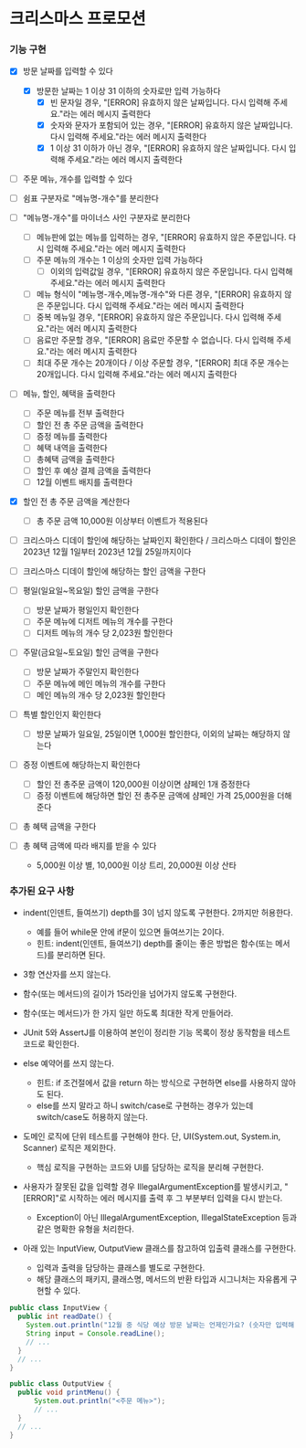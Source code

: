# 크리스마스 프로모션

### 기능 구현

- [x] 방문 날짜를 입력할 수 있다
  - [x] 방문한 날짜는 1 이상 31 이하의 숫자로만 입력 가능하다
    - [x] 빈 문자일 경우, "[ERROR] 유효하지 않은 날짜입니다. 다시 입력해 주세요."라는 에러 메시지 출력한다
    - [x] 숫자와 문자가 포함되어 있는 경우, "[ERROR] 유효하지 않은 날짜입니다. 다시 입력해 주세요."라는 에러 메시지 출력한다
    - [x] 1 이상 31 이하가 아닌 경우, "[ERROR] 유효하지 않은 날짜입니다. 다시 입력해 주세요."라는 에러 메시지 출력한다

- [ ] 주문 메뉴, 개수를 입력할 수 있다
- [ ] 쉼표 구분자로 "메뉴명-개수"를 분리한다
- [ ] "메뉴명-개수"를 마이너스 사인 구분자로 분리한다
  - [ ] 메뉴판에 없는 메뉴를 입력하는 경우, "[ERROR] 유효하지 않은 주문입니다. 다시 입력해 주세요."라는 에러 메시지 출력한다
  - [ ] 주문 메뉴의 개수는 1 이상의 숫자만 입력 가능하다
    - [ ] 이외의 입력값일 경우, "[ERROR] 유효하지 않은 주문입니다. 다시 입력해 주세요."라는 에러 메시지 출력한다
  - [ ] 메뉴 형식이 "메뉴명-개수,메뉴명-개수"와 다른 경우, "[ERROR] 유효하지 않은 주문입니다. 다시 입력해 주세요."라는 에러 메시지 출력한다
  - [ ] 중복 메뉴일 경우, "[ERROR] 유효하지 않은 주문입니다. 다시 입력해 주세요."라는 에러 메시지 출력한다
  - [ ] 음료만 주문할 경우, "[ERROR] 음료만 주문할 수 없습니다. 다시 입력해 주세요."라는 에러 메시지 출력한다
  - [ ] 최대 주문 개수는 20개이다 / 이상 주문할 경우, "[ERROR] 최대 주문 개수는 20개입니다. 다시 입력해 주세요."라는 에러 메시지 출력한다

- [ ] 메뉴, 할인, 혜택을 출력한다
  - [ ] 주문 메뉴를 전부 출력한다
  - [ ] 할인 전 총 주문 금액을 출력한다
  - [ ] 증정 메뉴를 출력한다
  - [ ] 혜택 내역을 출력한다
  - [ ] 총혜택 금액을 출력한다
  - [ ] 할인 후 예상 결제 금액을 출력한다
  - [ ] 12월 이벤트 배지를 출력한다

- [x] 할인 전 총 주문 금액을 계산한다
  - [ ] 총 주문 금액 10,000원 이상부터 이벤트가 적용된다
- [ ] 크리스마스 디데이 할인에 해당하는 날짜인지 확인한다 / 크리스마스 디데이 할인은 2023년 12월 1일부터 2023년 12월 25일까지이다
- [ ] 크리스마스 디데이 할인에 해당하는 할인 금액을 구한다

- [ ] 평일(일요일~목요일) 할인 금액을 구한다
  - [ ] 방문 날짜가 평일인지 확인한다
  - [ ] 주문 메뉴에 디저트 메뉴의 개수를 구한다
  - [ ] 디저트 메뉴의 개수 당 2,023원 할인한다

- [ ] 주말(금요일~토요일) 할인 금액을 구한다
  - [ ] 방문 날짜가 주말인지 확인한다
  - [ ] 주문 메뉴에 메인 메뉴의 개수를 구한다
  - [ ] 메인 메뉴의 개수 당 2,023원 할인한다

- [ ] 특별 할인인지 확인한다
  - [ ] 방문 날짜가 일요일, 25일이면 1,000원 할인한다, 이외의 날짜는 해당하지 않는다

- [ ] 증정 이벤트에 해당하는지 확인한다
  - [ ] 할인 전 총주문 금액이 120,000원 이상이면 샴페인 1개 증정한다
  - [ ] 증정 이벤트에 해당하면 할인 전 총주문 금액에 샴페인 가격 25,000원을 더해준다

- [ ] 총 혜택 금액을 구한다
- [ ] 총 혜택 금액에 따라 배지를 받을 수 있다
  - 5,000원 이상 별, 10,000원 이상 트리, 20,000원 이상 산타


### 추가된 요구 사항

- indent(인덴트, 들여쓰기) depth를 3이 넘지 않도록 구현한다. 2까지만 허용한다.
    - 예를 들어 while문 안에 if문이 있으면 들여쓰기는 2이다.
    - 힌트: indent(인덴트, 들여쓰기) depth를 줄이는 좋은 방법은 함수(또는 메서드)를 분리하면 된다.
- 3항 연산자를 쓰지 않는다.
- 함수(또는 메서드)의 길이가 15라인을 넘어가지 않도록 구현한다.
- 함수(또는 메서드)가 한 가지 일만 하도록 최대한 작게 만들어라.
- JUnit 5와 AssertJ를 이용하여 본인이 정리한 기능 목록이 정상 동작함을 테스트 코드로 확인한다.
- else 예약어를 쓰지 않는다.
  - 힌트: if 조건절에서 값을 return 하는 방식으로 구현하면 else를 사용하지 않아도 된다.
  - else를 쓰지 말라고 하니 switch/case로 구현하는 경우가 있는데 switch/case도 허용하지 않는다.
- 도메인 로직에 단위 테스트를 구현해야 한다. 단, UI(System.out, System.in, Scanner) 로직은 제외한다.
  - 핵심 로직을 구현하는 코드와 UI를 담당하는 로직을 분리해 구현한다.
- 사용자가 잘못된 값을 입력할 경우 IllegalArgumentException를 발생시키고, "[ERROR]"로 시작하는 에러 메시지를 출력 후 그 부분부터 입력을 다시 받는다.
  - Exception이 아닌 IllegalArgumentException, IllegalStateException 등과 같은 명확한 유형을 처리한다.

- 아래 있는 InputView, OutputView 클래스를 참고하여 입출력 클래스를 구현한다.
  - 입력과 출력을 담당하는 클래스를 별도로 구현한다.
  - 해당 클래스의 패키지, 클래스명, 메서드의 반환 타입과 시그니처는 자유롭게 구현할 수 있다.
```java    
public class InputView {
  public int readDate() {
    System.out.println("12월 중 식당 예상 방문 날짜는 언제인가요? (숫자만 입력해 주세요!)");
    String input = Console.readLine();    
    // ...
  }
  // ...
}

public class OutputView {
  public void printMenu() {
      System.out.println("<주문 메뉴>");
      // ...
  }
  // ...
}
```
